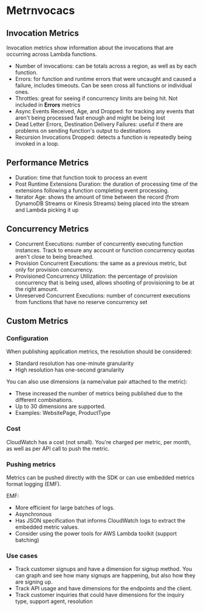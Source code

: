 # Metrnvocacs

## Invocation Metrics

Invocation metrics show information about the invocations that are occurring across Lambda functions.

- Number of invocations: can be totals across a region, as well as by each function.
- Errors: for function and runtime errors that were uncaught and caused a failure, includes timeouts. Can be seen cross all functions or individual ones.
- Throttles: great for seeing if concurrency limits are being hit. Not included in **Errors** metrics
- Async Events Received, Age, and Dropped: for tracking any events that aren't being processed fast enough and might be being lost
- Dead Letter Errors, Destination Delivery Failures: useful if there are problems on sending function's output to destinations
- Recursion Invocations Dropped: detects a function is repeatedly being invoked in a loop.


## Performance Metrics

- Duration: time that function took to process an event
- Post Runtime Extensions Duration: the duration of processing time
of the extensions following a function completing event processing.
- Iterator Age: shows the amount of time between the record (from DynamoDB Streams or Kinesis Streams) being placed into the stream and Lambda picking it up


## Concurrency Metrics

- Concurrent Executions: number of concurrently executing function instances. Track to ensure any account or function concurrency quotas aren't close to being breached.
- Provision Concurrent Executions: the same as a previous metric, but only for provision concurrency.
- Provisioned Concurrency Utilization: the percentage of provision concurrency that is being used, allows shooting of provisioning to be at the right amount.
- Unreserved Concurrent Executions: number of concurrent executions from functions that have no reserve concurrency set


## Custom Metrics

### Configuration
When publishing application metrics, the resolution should be considered:
- Standard resolution has one-minute granularity
- High resolution has one-second granularity

You can also use dimensions (a name/value pair attached to the metric):
- These increased the number of metrics being published due to the different combinations.
- Up to 30 dimensions are supported.
- Examples: WebsitePage, ProductType

### Cost
CloudWatch has a cost (not small). You're charged per metric, per month, as well as per API call to push the metric.


### Pushing metrics
Metrics can be pushed directly with the SDK or can use embedded metrics format logging (EMF).

EMF:
- More efficient for large batches of logs.
- Asynchronous
- Has JSON specification that informs CloudWatch logs to extract the embedded metric values.
- Consider using the power tools for AWS Lambda toolkit (support batching)


### Use cases

- Track customer signups and have a dimension for signup method. You can graph and see how many signups are happening, but also how they are signing up.
- Track API usage and have dimensions for the endpoints and the client.
- Track customer inquiries that could have dimensions for the inquiry type, support agent, resolution
